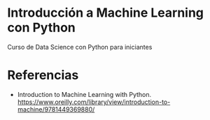 # Introducción a Machine Learning con Python

Curso de Data Science con Python para iniciantes


##

##

##

# Referencias

- Introduction to Machine Learning with Python.
  https://www.oreilly.com/library/view/introduction-to-machine/9781449369880/
  



